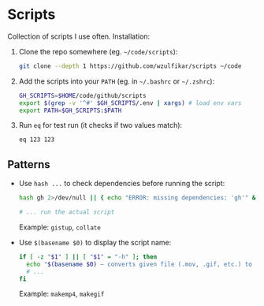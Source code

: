 # Scripts

Collection of scripts I use often. Installation:

1. Clone the repo somewhere (eg. `~/code/scripts`):

   ```sh
   git clone --depth 1 https://github.com/wzulfikar/scripts ~/code
   ```

2. Add the scripts into your `PATH` (eg. in `~/.bashrc` or `~/.zshrc`):

   ```sh
   GH_SCRIPTS=$HOME/code/github/scripts
   export $(grep -v '^#' $GH_SCRIPTS/.env | xargs) # load env vars
   export PATH=$GH_SCRIPTS:$PATH
   ```

3. Run `eq` for test run (it checks if two values match):
   ```sh
   eq 123 123
   ```

## Patterns

- Use `hash ...` to check dependencies before running the script:

  ```sh
  hash gh 2>/dev/null || { echo "ERROR: missing dependencies: 'gh'" && exit 1; } # check dependencies

  # ... run the actual script
  ```

  Example: `gistup`, `collate`

- Use `$(basename $0)` to display the script name:

  ```sh
  if [ -z "$1" ] || [ "$1" = "-h" ]; then
    echo "$(basename $0) – converts given file (.mov, .gif, etc.) to .mp4 using ffmpeg."
    # ...
  fi
  ```

  Example: `makemp4`, `makegif`
